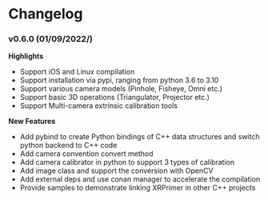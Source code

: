 # Changelog

### v0.6.0 (01/09/2022/)

**Highlights**

- Support iOS and Linux compilation
- Support installation via pypi, ranging from python 3.6 to 3.10
- Support various camera models (Pinhole, Fisheye, Omni etc.)
- Support basic 3D operations (Triangulator, Projector etc.)
- Support Multi-camera extrinsic calibration tools

**New Features**

- Add pybind to create Python bindings of C++ data structures and switch python backend to C++ code
- Add camera convention convert method
- Add camera calibrator in python to support 3 types of calibration
- Add image class and support the conversion with OpenCV
- Add external deps and use conan manager to accelerate the compilation
- Provide samples to demonstrate linking XRPrimer in other C++ projects
